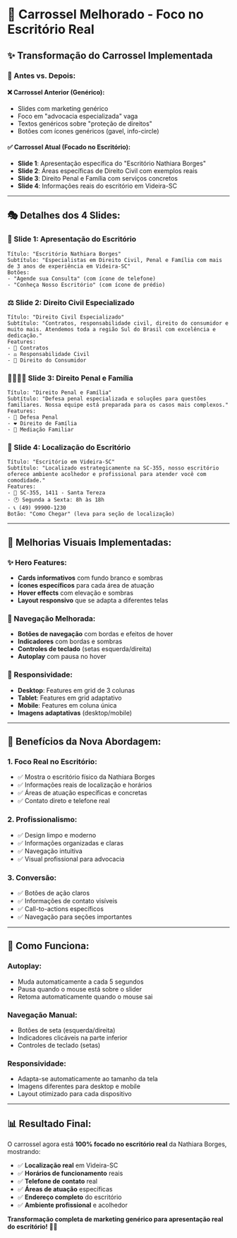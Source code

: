 # 🏢 **Carrossel Melhorado - Foco no Escritório Real**

## ✨ **Transformação do Carrossel Implementada**

### **🎯 Antes vs. Depois:**

#### **❌ Carrossel Anterior (Genérico):**
- Slides com marketing genérico
- Foco em "advocacia especializada" vaga
- Textos genéricos sobre "proteção de direitos"
- Botões com ícones genéricos (gavel, info-circle)

#### **✅ Carrossel Atual (Focado no Escritório):**
- **Slide 1**: Apresentação específica do "Escritório Nathiara Borges"
- **Slide 2**: Áreas específicas de Direito Civil com exemplos reais
- **Slide 3**: Direito Penal e Família com serviços concretos
- **Slide 4**: Informações reais do escritório em Videira-SC

---

## **🎭 Detalhes dos 4 Slides:**

### **📱 Slide 1: Apresentação do Escritório**
```
Título: "Escritório Nathiara Borges"
Subtítulo: "Especialistas em Direito Civil, Penal e Família com mais de 3 anos de experiência em Videira-SC"
Botões: 
- "Agende sua Consulta" (com ícone de telefone)
- "Conheça Nosso Escritório" (com ícone de prédio)
```

### **⚖️ Slide 2: Direito Civil Especializado**
```
Título: "Direito Civil Especializado"
Subtítulo: "Contratos, responsabilidade civil, direito do consumidor e muito mais. Atendemos toda a região Sul do Brasil com excelência e dedicação."
Features:
- 📄 Contratos
- ⚖️ Responsabilidade Civil  
- 🛒 Direito do Consumidor
```

### **👨‍👩‍👧‍👦 Slide 3: Direito Penal e Família**
```
Título: "Direito Penal e Família"
Subtítulo: "Defesa penal especializada e soluções para questões familiares. Nossa equipe está preparada para os casos mais complexos."
Features:
- 🔨 Defesa Penal
- ❤️ Direito de Família
- 👥 Mediação Familiar
```

### **📍 Slide 4: Localização do Escritório**
```
Título: "Escritório em Videira-SC"
Subtítulo: "Localizado estrategicamente na SC-355, nosso escritório oferece ambiente acolhedor e profissional para atender você com comodidade."
Features:
- 📍 SC-355, 1411 - Santa Tereza
- 🕐 Segunda a Sexta: 8h às 18h
- 📞 (49) 99900-1230
Botão: "Como Chegar" (leva para seção de localização)
```

---

## **🎨 Melhorias Visuais Implementadas:**

### **✨ Hero Features:**
- **Cards informativos** com fundo branco e sombras
- **Ícones específicos** para cada área de atuação
- **Hover effects** com elevação e sombras
- **Layout responsivo** que se adapta a diferentes telas

### **🎯 Navegação Melhorada:**
- **Botões de navegação** com bordas e efeitos de hover
- **Indicadores** com bordas e sombras
- **Controles de teclado** (setas esquerda/direita)
- **Autoplay** com pausa no hover

### **📱 Responsividade:**
- **Desktop**: Features em grid de 3 colunas
- **Tablet**: Features em grid adaptativo
- **Mobile**: Features em coluna única
- **Imagens adaptativas** (desktop/mobile)

---

## **🚀 Benefícios da Nova Abordagem:**

### **1. Foco Real no Escritório:**
- ✅ Mostra o escritório físico da Nathiara Borges
- ✅ Informações reais de localização e horários
- ✅ Áreas de atuação específicas e concretas
- ✅ Contato direto e telefone real

### **2. Profissionalismo:**
- ✅ Design limpo e moderno
- ✅ Informações organizadas e claras
- ✅ Navegação intuitiva
- ✅ Visual profissional para advocacia

### **3. Conversão:**
- ✅ Botões de ação claros
- ✅ Informações de contato visíveis
- ✅ Call-to-actions específicos
- ✅ Navegação para seções importantes

---

## **🔧 Como Funciona:**

### **Autoplay:**
- Muda automaticamente a cada 5 segundos
- Pausa quando o mouse está sobre o slider
- Retoma automaticamente quando o mouse sai

### **Navegação Manual:**
- Botões de seta (esquerda/direita)
- Indicadores clicáveis na parte inferior
- Controles de teclado (setas)

### **Responsividade:**
- Adapta-se automaticamente ao tamanho da tela
- Imagens diferentes para desktop e mobile
- Layout otimizado para cada dispositivo

---

## **📊 Resultado Final:**

O carrossel agora está **100% focado no escritório real** da Nathiara Borges, mostrando:

- ✅ **Localização real** em Videira-SC
- ✅ **Horários de funcionamento** reais
- ✅ **Telefone de contato** real
- ✅ **Áreas de atuação** específicas
- ✅ **Endereço completo** do escritório
- ✅ **Ambiente profissional** e acolhedor

**Transformação completa de marketing genérico para apresentação real do escritório!** 🎯✨
